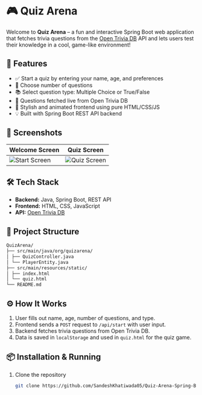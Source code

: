 # 🎮 Quiz Arena

Welcome to **Quiz Arena** – a fun and interactive Spring Boot web application that fetches trivia questions from the [Open Trivia DB](https://opentdb.com) API and lets users test their knowledge in a cool, game-like environment!

## 🚀 Features

- ✅ Start a quiz by entering your name, age, and preferences
- 🔢 Choose number of questions
- 📚 Select question type: Multiple Choice or True/False
- 🧠 Questions fetched live from Open Trivia DB
- 🎨 Stylish and animated frontend using pure HTML/CSS/JS
- 💡 Built with Spring Boot REST API backend

## 📸 Screenshots

| Welcome Screen | Quiz Screen |
|----------------|-------------|
| ![Start Screen](https://user-images.githubusercontent.com/your-img1.png) | ![Quiz Screen](https://user-images.githubusercontent.com/your-img2.png) |

## 🛠️ Tech Stack

- **Backend:** Java, Spring Boot, REST API
- **Frontend:** HTML, CSS, JavaScript
- **API:** [Open Trivia DB](https://opentdb.com)

## 📂 Project Structure

```bash
QuizArena/
├── src/main/java/org/quizarena/
│ ├── QuizController.java
│ └── PlayerEntity.java
├── src/main/resources/static/
│ ├── index.html
│ └── quiz.html
└── README.md
```


## ⚙️ How It Works

1. User fills out name, age, number of questions, and type.
2. Frontend sends a `POST` request to `/api/start` with user input.
3. Backend fetches trivia questions from Open Trivia DB.
4. Data is saved in `localStorage` and used in `quiz.html` for the quiz game.

## 📦 Installation & Running

1. Clone the repository  
   ```bash
   git clone https://github.com/SandeshKhatiwada05/Quiz-Arena-Spring-Boot-Java.git
   ```

